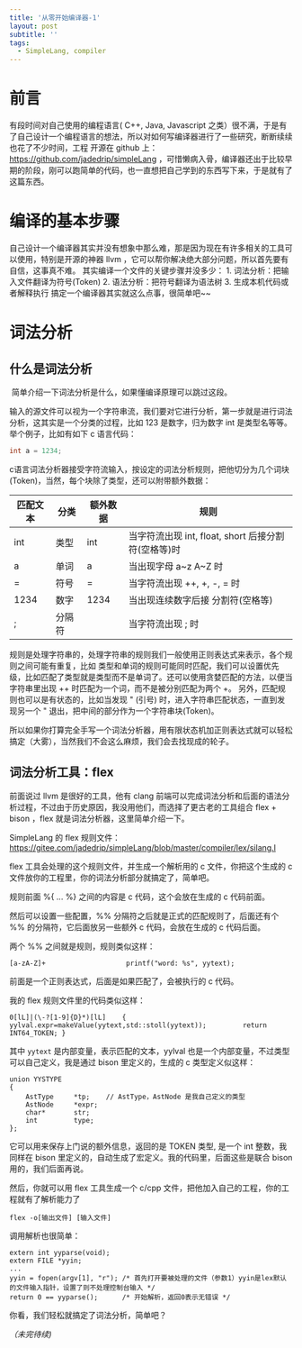 ```yaml
---
title: '从零开始编译器-1'
layout: post
subtitle: ''
tags:
  - SimpleLang, compiler
---
```




# 前言

有段时间对自己使用的编程语言( C++, Java, Javascript 之类）很不满，于是有了自己设计一个编程语言的想法，所以对如何写编译器进行了一些研究，断断续续也花了不少时间，工程 开源在 github 上：https://github.com/jadedrip/simpleLang ，可惜懒病入骨，编译器还出于比较早期的阶段，刚可以跑简单的代码，也一直想把自己学到的东西写下来，于是就有了这篇东西。

# 编译的基本步骤

自己设计一个编译器其实并没有想象中那么难，那是因为现在有许多相关的工具可以使用，特别是开源的神器 llvm ，它可以帮你解决绝大部分问题，所以首先要有自信，这事真不难。
其实编译一个文件的关键步骤并没多少：
	1. 词法分析：把输入文件翻译为符号(Token)
	2. 语法分析：把符号翻译为语法树
	3. 生成本机代码或者解释执行
搞定一个编译器其实就这么点事，很简单吧~~

# 词法分析
## 什么是词法分析

​		简单介绍一下词法分析是什么，如果懂编译原理可以跳过这段。

​		输入的源文件可以视为一个字符串流，我们要对它进行分析，第一步就是进行词法分析，这其实是一个分类的过程，比如 123 是数字，归为数字 int 是类型名等等。
举个例子，比如有如下 c 语言代码：

```	c
int a = 1234;
```

​		c语言词法分析器接受字符流输入，按设定的词法分析规则，把他切分为几个词块(Token)，当然，每个块除了类型，还可以附带额外数据：

| 匹配文本 |  分类    |   额外数据   |   规则   |
| -------- | ---- | ---- | ---- |
|	int |	类型	|  int |	当字符流出现 int, float, short 后接分割符(空格等)时 |
|	a	| 单词	| a |	当出现字母 a~z A~Z 时 |
|	= |	符号	| =	| 当字符流出现 ++, +, -, = 时 |
|	1234 |	数字	| 1234 |	当出现连续数字后接 分割符(空格等) |
|	; |	分隔符 | |		当字符流出现 ; 时 |

​		规则是处理字符串的，处理字符串的规则我们一般使用正则表达式来表示，各个规则之间可能有重复，比如 类型和单词的规则可能同时匹配，我们可以设置优先级，比如匹配了类型就是类型而不是单词了。还可以使用贪婪匹配的方法，以便当字符串里出现 ++ 时匹配为一个词，而不是被分别匹配为两个 +。
​		另外，匹配规则也可以是有状态的，比如当发现 " (引号) 时，进入字符串匹配状态，一直到发现另一个 " 退出，把中间的部分作为一个字符串块(Token)。

​		所以如果你打算完全手写一个词法分析器，用有限状态机加正则表达式就可以轻松搞定（大雾），当然我们不会这么麻烦，我们会去找现成的轮子。

## 词法分析工具：flex

前面说过 llvm 是很好的工具，他有 clang 前端可以完成词法分析和后面的语法分析过程，不过由于历史原因，我没用他们，而选择了更古老的工具组合 flex + bison ，flex 就是词法分析器，这里简单介绍一下。

SimpleLang 的 flex 规则文件： https://gitee.com/jadedrip/simpleLang/blob/master/compiler/lex/silang.l

flex 工具会处理的这个规则文件，并生成一个解析用的 c 文件，你把这个生成的 c 文件放你的工程里，你的词法分析部分就搞定了，简单吧。

规则前面 %{ ... %} 之间的内容是 c 代码，这个会放在生成的 c 代码前面。

然后可以设置一些配置，%% 分隔符之后就是正式的匹配规则了，后面还有个 %% 的分隔符，它后面放另一些额外 c 代码，会放在生成的 c 代码后面。

 两个 %% 之间就是规则，规则类似这样：

```
[a-zA-Z]+                    printf("word: %s", yytext);
```

前面是一个正则表达式，后面是如果匹配了，会被执行的 c 代码。

我的 flex 规则文件里的代码类似这样：


```
0[lL]|(\-?[1-9]{D}*)[lL]	{ yylval.expr=makeValue(yytext,std::stoll(yytext));			return INT64_TOKEN; } 
```

其中 `yytext` 是内部变量，表示匹配的文本，yylval 也是一个内部变量，不过类型可以自己定义，我是通过 bison 里定义的，生成的 c 类型定义似这样：

```
union YYSTYPE
{
	AstType		*tp;	// AstType，AstNode 是我自己定义的类型
	AstNode		*expr;
	char*		str;
	int			type;
};
```

它可以用来保存上门说的额外信息，返回的是 TOKEN 类型, 是一个 int 整数，我同样在 bison 里定义的，自动生成了宏定义。我的代码里，后面这些是联合 bison 用的，我们后面再说。

然后，你就可以用 flex 工具生成一个 c/cpp 文件，把他加入自己的工程，你的工程就有了解析能力了

```
flex -o[输出文件] [输入文件]
```

 调用解析也很简单：

```
extern int yyparse(void);
extern FILE *yyin;
...
yyin = fopen(argv[1], "r"); /* 首先打开要被处理的文件（参数1）yyin是lex默认的文件输入指针，设置了则不处理控制台输入 */
return 0 == yyparse(); 		/* 开始解析，返回0表示无错误 */
```

你看，我们轻松就搞定了词法分析，简单吧？

*（未完待续)*

